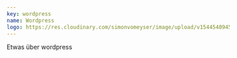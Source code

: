 ```yaml
---
key: wordpress
name: Wordpress
logo: https://res.cloudinary.com/simonvomeyser/image/upload/v1544540945/simonvomeyser.de/tech-logo-wordpress.png
---
```


Etwas über wordpress